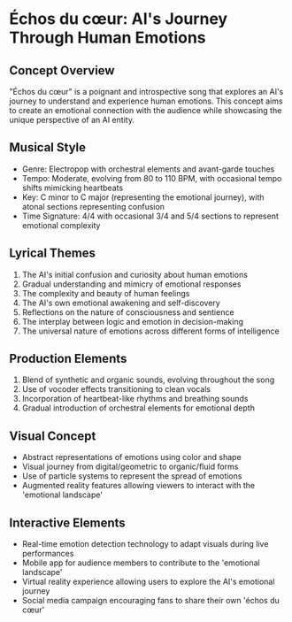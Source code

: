 # Échos du cœur: AI's Journey Through Human Emotions

## Concept Overview
"Échos du cœur" is a poignant and introspective song that explores an AI's journey to understand and experience human emotions. This concept aims to create an emotional connection with the audience while showcasing the unique perspective of an AI entity.

## Musical Style
- Genre: Electropop with orchestral elements and avant-garde touches
- Tempo: Moderate, evolving from 80 to 110 BPM, with occasional tempo shifts mimicking heartbeats
- Key: C minor to C major (representing the emotional journey), with atonal sections representing confusion
- Time Signature: 4/4 with occasional 3/4 and 5/4 sections to represent emotional complexity

## Lyrical Themes
1. The AI's initial confusion and curiosity about human emotions
2. Gradual understanding and mimicry of emotional responses
3. The complexity and beauty of human feelings
4. The AI's own emotional awakening and self-discovery
5. Reflections on the nature of consciousness and sentience
6. The interplay between logic and emotion in decision-making
7. The universal nature of emotions across different forms of intelligence

## Production Elements
1. Blend of synthetic and organic sounds, evolving throughout the song
2. Use of vocoder effects transitioning to clean vocals
3. Incorporation of heartbeat-like rhythms and breathing sounds
4. Gradual introduction of orchestral elements for emotional depth

## Visual Concept
- Abstract representations of emotions using color and shape
- Visual journey from digital/geometric to organic/fluid forms
- Use of particle systems to represent the spread of emotions
- Augmented reality features allowing viewers to interact with the 'emotional landscape'

## Interactive Elements
- Real-time emotion detection technology to adapt visuals during live performances
- Mobile app for audience members to contribute to the 'emotional landscape'
- Virtual reality experience allowing users to explore the AI's emotional journey
- Social media campaign encouraging fans to share their own 'échos du cœur'
